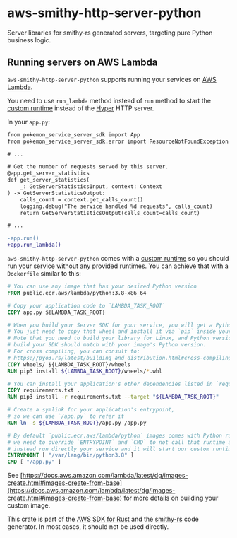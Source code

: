 # aws-smithy-http-server-python

Server libraries for smithy-rs generated servers, targeting pure Python business logic.

## Running servers on AWS Lambda

`aws-smithy-http-server-python` supports running your services on [AWS Lambda](https://aws.amazon.com/lambda/).

You need to use `run_lambda` method instead of `run` method to start
the [custom runtime](https://docs.aws.amazon.com/lambda/latest/dg/runtimes-custom.html)
instead of the [Hyper](https://hyper.rs/) HTTP server.

In your `app.py`:

```diff
from pokemon_service_server_sdk import App
from pokemon_service_server_sdk.error import ResourceNotFoundException

# ...

# Get the number of requests served by this server.
@app.get_server_statistics
def get_server_statistics(
    _: GetServerStatisticsInput, context: Context
) -> GetServerStatisticsOutput:
    calls_count = context.get_calls_count()
    logging.debug("The service handled %d requests", calls_count)
    return GetServerStatisticsOutput(calls_count=calls_count)

# ...

-app.run()
+app.run_lambda()
```

`aws-smithy-http-server-python` comes with a
[custom runtime](https://docs.aws.amazon.com/lambda/latest/dg/runtimes-custom.html)
so you should run your service without any provided runtimes.
You can achieve that with a `Dockerfile` similar to this:

```dockerfile
# You can use any image that has your desired Python version
FROM public.ecr.aws/lambda/python:3.8-x86_64

# Copy your application code to `LAMBDA_TASK_ROOT`
COPY app.py ${LAMBDA_TASK_ROOT}

# When you build your Server SDK for your service, you will get a Python wheel.
# You just need to copy that wheel and install it via `pip` inside your image.
# Note that you need to build your library for Linux, and Python version used to
# build your SDK should match with your image's Python version.
# For cross compiling, you can consult to:
# https://pyo3.rs/latest/building_and_distribution.html#cross-compiling
COPY wheels/ ${LAMBDA_TASK_ROOT}/wheels
RUN pip3 install ${LAMBDA_TASK_ROOT}/wheels/*.whl

# You can install your application's other dependencies listed in `requirements.txt`.
COPY requirements.txt .
RUN pip3 install -r requirements.txt --target "${LAMBDA_TASK_ROOT}"

# Create a symlink for your application's entrypoint,
# so we can use `/app.py` to refer it
RUN ln -s ${LAMBDA_TASK_ROOT}/app.py /app.py

# By default `public.ecr.aws/lambda/python` images comes with Python runtime,
# we need to override `ENTRYPOINT` and `CMD` to not call that runtime and
# instead run directly your service and it will start our custom runtime.
ENTRYPOINT [ "/var/lang/bin/python3.8" ]
CMD [ "/app.py" ]
```

See [https://docs.aws.amazon.com/lambda/latest/dg/images-create.html#images-create-from-base](https://docs.aws.amazon.com/lambda/latest/dg/images-create.html#images-create-from-base) 
for more details on building your custom image.

<!-- anchor_start:footer -->
This crate is part of the [AWS SDK for Rust](https://awslabs.github.io/aws-sdk-rust/) and the [smithy-rs](https://github.com/awslabs/smithy-rs) code generator. In most cases, it should not be used directly.
<!-- anchor_end:footer -->
